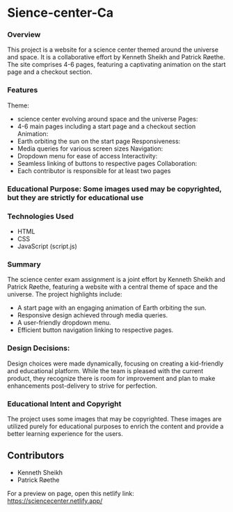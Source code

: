 # Sience-center-Ca

### Overview

This project is a website for a science center themed around the universe and space. It is a collaborative effort by Kenneth Sheikh and Patrick Røethe. The site comprises 4-6 pages, featuring a captivating animation on the start page and a checkout section.

### Features

Theme: 
 - science center evolving around space and the universe
Pages:
 - 4-6 main pages including a start page and a checkout section
Animation:
 - Earth orbiting the sun on the start page
Responsiveness:
 - Media queries for various screen sizes
Navigation:
 - Dropdown menu for ease of access
Interactivity:
 - Seamless linking of buttons to respective pages
Collaboration:
 - Each contributor is responsible for at least two pages

### Educational Purpose: Some images used may be copyrighted, but they are strictly for educational use

### Technologies Used
 - HTML
 - CSS
 - JavaScript (script.js)

### Summary

 The science center exam assignment is a joint effort by Kenneth Sheikh and Patrick Røethe, featuring a website with a central theme of space and the universe. The project highlights include:

 - A start page with an engaging animation of Earth orbiting the sun.
 - Responsive design achieved through media queries.
 - A user-friendly dropdown menu.
 - Efficient button navigation linking to respective pages.


### Design Decisions:

 Design choices were made dynamically, focusing on creating a kid-friendly and educational platform. While the team is pleased with the current product, they recognize there is room for improvement and plan to make enhancements post-delivery to strive for perfection.

### Educational Intent and Copyright

 The project uses some images that may be copyrighted. These images are utilized purely for educational purposes to enrich the content and provide a better learning experience for the users.

## Contributors
 - Kenneth Sheikh
 - Patrick Røethe


For a preview on page, open this netlify link: 
https://sciencecenter.netlify.app/
